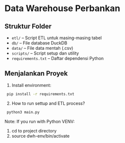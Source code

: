 # Data Warehouse Perbankan

## Struktur Folder

- `etl/` – Script ETL untuk masing-masing tabel
- `db/` – File database DuckDB
- `data/` – File data mentah (.csv)
- `scripts/` – Script setup dan utility
- `requirements.txt` – Daftar dependensi Python

## Menjalankan Proyek

1. Install environment:

```bash
 pip install -r requirements.txt
```

2. How to run settup and ETL process?

```bash
 python3 main.py
```



Note: If you run with Python VENV:
1. cd to project directory
2. source dwh-env/bin/activate
